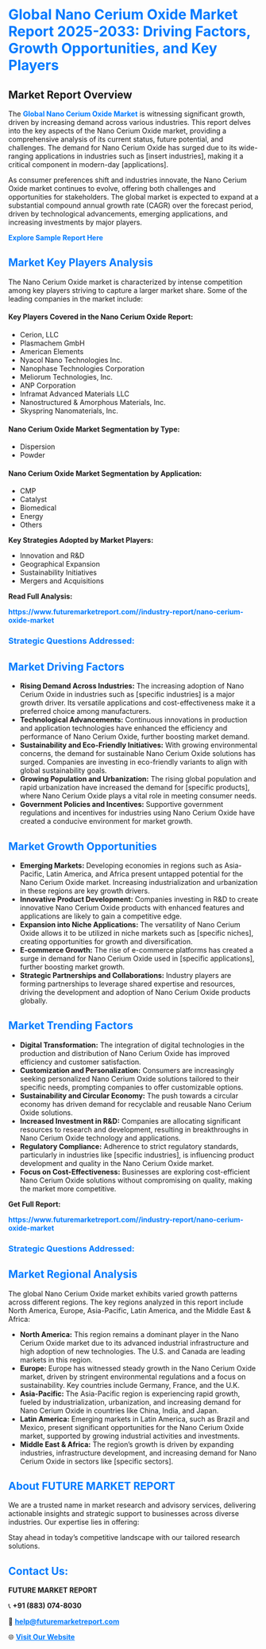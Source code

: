 <h1 style="color: #007BFF;">Global Nano Cerium Oxide Market Report 2025-2033: Driving Factors, Growth Opportunities, and Key Players</h1>

<section id="overview">
<h2>Market Report Overview</h2>
<p>The <a href="https://www.futuremarketreport.com//industry-report/nano-cerium-oxide-market" style="color: #007BFF; text-decoration: none;"><strong>Global Nano Cerium Oxide Market</strong></a> is witnessing significant growth, driven by increasing demand across various industries. This report delves into the key aspects of the Nano Cerium Oxide market, providing a comprehensive analysis of its current status, future potential, and challenges. The demand for Nano Cerium Oxide has surged due to its wide-ranging applications in industries such as [insert industries], making it a critical component in modern-day [applications].</p>
<p>As consumer preferences shift and industries innovate, the Nano Cerium Oxide market continues to evolve, offering both challenges and opportunities for stakeholders. The global market is expected to expand at a substantial compound annual growth rate (CAGR) over the forecast period, driven by technological advancements, emerging applications, and increasing investments by major players.</p>
</section>

<section id="overview">
<p><a href="https://www.futuremarketreport.com//request-sample/reportId=57894" style="color: #007BFF; text-decoration: none;"><strong>Explore Sample Report Here</strong></a></p>
</section>

<section id="key-players">
<h2 style="color: #007BFF;">Market Key Players Analysis</h2>
<p>The Nano Cerium Oxide market is characterized by intense competition among key players striving to capture a larger market share. Some of the leading companies in the market include:</p>
<h4>Key Players Covered in the Nano Cerium Oxide Report:</h4>
<ul><li>Cerion, LLC</li><li>Plasmachem GmbH</li><li>American Elements</li><li>Nyacol Nano Technologies Inc.</li><li>Nanophase Technologies Corporation</li><li>Meliorum Technologies, Inc.</li><li>ANP Corporation</li><li>Inframat Advanced Materials LLC</li><li>Nanostructured &amp; Amorphous Materials, Inc.</li><li>Skyspring Nanomaterials, Inc.</li></ul>
<h4>Nano Cerium Oxide Market Segmentation by Type:</h4>
<ul><li>Dispersion</li><li>Powder</li></ul>

<h4>Nano Cerium Oxide Market Segmentation by Application:</h4>
<ul><li>CMP</li><li>Catalyst</li><li>Biomedical</li><li>Energy</li><li>Others</li></ul>
<p><strong>Key Strategies Adopted by Market Players:</strong></p>
<ul>
<li>Innovation and R&D</li>
<li>Geographical Expansion</li>
<li>Sustainability Initiatives</li>
<li>Mergers and Acquisitions</li>
</ul>
</section>

<section>
<p><strong>Read Full Analysis: </strong></p><a href="https://www.futuremarketreport.com//industry-report/nano-cerium-oxide-market" style="color: #007BFF; text-decoration: none;"><strong>https://www.futuremarketreport.com//industry-report/nano-cerium-oxide-market</strong></a>
<h3 style="color: #007BFF;">Strategic Questions Addressed:</h3>
</section>

<section id="driving-factors">
<h2 style="color: #007BFF;">Market Driving Factors</h2>
<ul>
<li><strong>Rising Demand Across Industries:</strong> The increasing adoption of Nano Cerium Oxide in industries such as [specific industries] is a major growth driver. Its versatile applications and cost-effectiveness make it a preferred choice among manufacturers.</li>
<li><strong>Technological Advancements:</strong> Continuous innovations in production and application technologies have enhanced the efficiency and performance of Nano Cerium Oxide, further boosting market demand.</li>
<li><strong>Sustainability and Eco-Friendly Initiatives:</strong> With growing environmental concerns, the demand for sustainable Nano Cerium Oxide solutions has surged. Companies are investing in eco-friendly variants to align with global sustainability goals.</li>
<li><strong>Growing Population and Urbanization:</strong> The rising global population and rapid urbanization have increased the demand for [specific products], where Nano Cerium Oxide plays a vital role in meeting consumer needs.</li>
<li><strong>Government Policies and Incentives:</strong> Supportive government regulations and incentives for industries using Nano Cerium Oxide have created a conducive environment for market growth.</li>
</ul>
</section>

<section id="growth-opportunities">
<h2 style="color: #007BFF;">Market Growth Opportunities</h2>
<ul>
<li><strong>Emerging Markets:</strong> Developing economies in regions such as Asia-Pacific, Latin America, and Africa present untapped potential for the Nano Cerium Oxide market. Increasing industrialization and urbanization in these regions are key growth drivers.</li>
<li><strong>Innovative Product Development:</strong> Companies investing in R&D to create innovative Nano Cerium Oxide products with enhanced features and applications are likely to gain a competitive edge.</li>
<li><strong>Expansion into Niche Applications:</strong> The versatility of Nano Cerium Oxide allows it to be utilized in niche markets such as [specific niches], creating opportunities for growth and diversification.</li>
<li><strong>E-commerce Growth:</strong> The rise of e-commerce platforms has created a surge in demand for Nano Cerium Oxide used in [specific applications], further boosting market growth.</li>
<li><strong>Strategic Partnerships and Collaborations:</strong> Industry players are forming partnerships to leverage shared expertise and resources, driving the development and adoption of Nano Cerium Oxide products globally.</li>
</ul>
</section>

<section id="trending-factors">
<h2 style="color: #007BFF;">Market Trending Factors</h2>
<ul>
<li><strong>Digital Transformation:</strong> The integration of digital technologies in the production and distribution of Nano Cerium Oxide has improved efficiency and customer satisfaction.</li>
<li><strong>Customization and Personalization:</strong> Consumers are increasingly seeking personalized Nano Cerium Oxide solutions tailored to their specific needs, prompting companies to offer customizable options.</li>
<li><strong>Sustainability and Circular Economy:</strong> The push towards a circular economy has driven demand for recyclable and reusable Nano Cerium Oxide solutions.</li>
<li><strong>Increased Investment in R&D:</strong> Companies are allocating significant resources to research and development, resulting in breakthroughs in Nano Cerium Oxide technology and applications.</li>
<li><strong>Regulatory Compliance:</strong> Adherence to strict regulatory standards, particularly in industries like [specific industries], is influencing product development and quality in the Nano Cerium Oxide market.</li>
<li><strong>Focus on Cost-Effectiveness:</strong> Businesses are exploring cost-efficient Nano Cerium Oxide solutions without compromising on quality, making the market more competitive.</li>
</ul>
</section>

<section>
<p><strong>Get Full Report: </strong></p><a href="https://www.futuremarketreport.com//industry-report/nano-cerium-oxide-market" style="color: #007BFF; text-decoration: none;"><strong>https://www.futuremarketreport.com//industry-report/nano-cerium-oxide-market</strong></a>
<h3 style="color: #007BFF;">Strategic Questions Addressed:</h3>
</section>


<section id="regional-analysis">
<h2 style="color: #007BFF;">Market Regional Analysis</h2>
<p>The global Nano Cerium Oxide market exhibits varied growth patterns across different regions. The key regions analyzed in this report include North America, Europe, Asia-Pacific, Latin America, and the Middle East & Africa:</p>
<ul>
<li><strong>North America:</strong> This region remains a dominant player in the Nano Cerium Oxide market due to its advanced industrial infrastructure and high adoption of new technologies. The U.S. and Canada are leading markets in this region.</li>
<li><strong>Europe:</strong> Europe has witnessed steady growth in the Nano Cerium Oxide market, driven by stringent environmental regulations and a focus on sustainability. Key countries include Germany, France, and the U.K.</li>
<li><strong>Asia-Pacific:</strong> The Asia-Pacific region is experiencing rapid growth, fueled by industrialization, urbanization, and increasing demand for Nano Cerium Oxide in countries like China, India, and Japan.</li>
<li><strong>Latin America:</strong> Emerging markets in Latin America, such as Brazil and Mexico, present significant opportunities for the Nano Cerium Oxide market, supported by growing industrial activities and investments.</li>
<li><strong>Middle East & Africa:</strong> The region’s growth is driven by expanding industries, infrastructure development, and increasing demand for Nano Cerium Oxide in sectors like [specific sectors].</li>
</ul>
</section>

<footer>
<h2 style="color: #007BFF;">About FUTURE MARKET REPORT</h2>
<p>We are a trusted name in market research and advisory services, delivering actionable insights and strategic support to businesses across diverse industries. Our expertise lies in offering:</p>

<p>Stay ahead in today’s competitive landscape with our tailored research solutions.</p>

<h2 style="color: #007BFF;">Contact Us:</h2>
<p><strong>FUTURE MARKET REPORT</strong></p>
<p>📞 <strong>+91 (883) 074-8030</strong></p>
<p>📧 <strong><a href="mailto:help@futuremarketreport.com" style="color: #007BFF;">help@futuremarketreport.com</a></strong></p>
<p>🌐 <strong><a href="https://www.futuremarketreport.com/" style="color: #007BFF;">Visit Our Website</a></strong></p>
</footer>